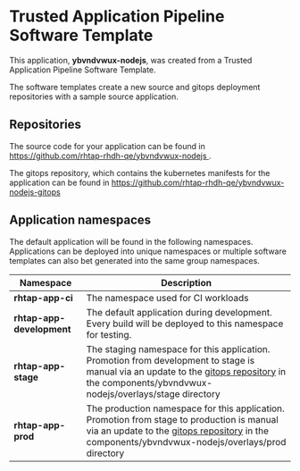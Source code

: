 # Trusted Application Pipeline Software Template

This application, **ybvndvwux-nodejs**, was created from a Trusted Application Pipeline Software Template.

The software templates create a new source and gitops deployment repositories with a sample source application. 

## Repositories

The source code for your application can be found in [https://github.com/rhtap-rhdh-qe/ybvndvwux-nodejs ](https://github.com/rhtap-rhdh-qe/ybvndvwux-nodejs ).
 
The gitops repository, which contains the kubernetes manifests for the application can be found in 
[https://github.com/rhtap-rhdh-qe/ybvndvwux-nodejs-gitops ](https://github.com/rhtap-rhdh-qe/ybvndvwux-nodejs-gitops ) 

## Application namespaces 

The default application will be found in the following namespaces. Applications can be deployed into unique namespaces or multiple software templates can also bet generated into the same group namespaces.  

|  Namespace   |  Description   |  
| -------- | -------- |
| **rhtap-app-ci** | The namespace used for CI workloads |
| **rhtap-app-development** | The default application during development. Every build will be deployed to this namespace for testing. |
| **rhtap-app-stage** | The staging namespace for this application. Promotion from development to stage is manual via an update to the [gitops repository](https://github.com/rhtap-rhdh-qe/ybvndvwux-nodejs-gitops ) in the components/ybvndvwux-nodejs/overlays/stage directory |
| **rhtap-app-prod** | The production namespace for this application. Promotion from stage to production is manual via an update to the [gitops repository](https://github.com/rhtap-rhdh-qe/ybvndvwux-nodejs-gitops ) in the components/ybvndvwux-nodejs/overlays/prod directory |